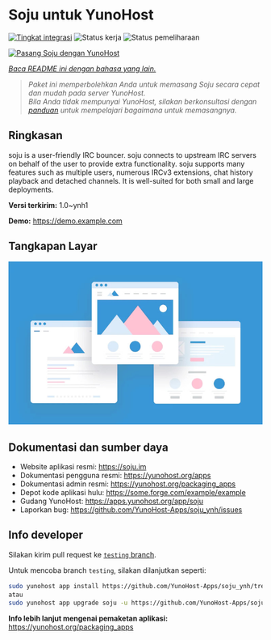 <!--
N.B.: README ini dibuat secara otomatis oleh <https://github.com/YunoHost/apps/tree/master/tools/readme_generator>
Ini TIDAK boleh diedit dengan tangan.
-->

# Soju untuk YunoHost

[![Tingkat integrasi](https://apps.yunohost.org/badge/integration/soju)](https://ci-apps.yunohost.org/ci/apps/soju/)
![Status kerja](https://apps.yunohost.org/badge/state/soju)
![Status pemeliharaan](https://apps.yunohost.org/badge/maintained/soju)

[![Pasang Soju dengan YunoHost](https://install-app.yunohost.org/install-with-yunohost.svg)](https://install-app.yunohost.org/?app=soju)

*[Baca README ini dengan bahasa yang lain.](./ALL_README.md)*

> *Paket ini memperbolehkan Anda untuk memasang Soju secara cepat dan mudah pada server YunoHost.*  
> *Bila Anda tidak mempunyai YunoHost, silakan berkonsultasi dengan [panduan](https://yunohost.org/install) untuk mempelajari bagaimana untuk memasangnya.*

## Ringkasan

soju is a user-friendly IRC bouncer. soju connects to upstream IRC servers on behalf of the user to provide extra functionality. soju supports many features such as multiple users, numerous IRCv3 extensions, chat history playback and detached channels. It is well-suited for both small and large deployments.


**Versi terkirim:** 1.0~ynh1

**Demo:** <https://demo.example.com>

## Tangkapan Layar

![Tangkapan Layar pada Soju](./doc/screenshots/example.jpg)

## Dokumentasi dan sumber daya

- Website aplikasi resmi: <https://soju.im>
- Dokumentasi pengguna resmi: <https://yunohost.org/apps>
- Dokumentasi admin resmi: <https://yunohost.org/packaging_apps>
- Depot kode aplikasi hulu: <https://some.forge.com/example/example>
- Gudang YunoHost: <https://apps.yunohost.org/app/soju>
- Laporkan bug: <https://github.com/YunoHost-Apps/soju_ynh/issues>

## Info developer

Silakan kirim pull request ke [`testing` branch](https://github.com/YunoHost-Apps/soju_ynh/tree/testing).

Untuk mencoba branch `testing`, silakan dilanjutkan seperti:

```bash
sudo yunohost app install https://github.com/YunoHost-Apps/soju_ynh/tree/testing --debug
atau
sudo yunohost app upgrade soju -u https://github.com/YunoHost-Apps/soju_ynh/tree/testing --debug
```

**Info lebih lanjut mengenai pemaketan aplikasi:** <https://yunohost.org/packaging_apps>

